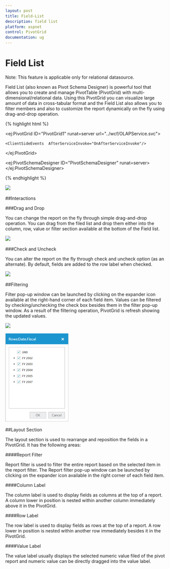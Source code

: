 ```yaml
---
layout: post
title: Field-List
description: field list
platform: aspnet
control: PivotGrid
documentation: ug
---
```


# Field List



Note: This feature is applicable only for relational datasource.

Field List (also known as Pivot Schema Designer) is powerful tool that allows you to create and manage PivotTable (PivotGrid) with multi-dimensional/relational data. Using this PivotGrid you can visualize large amount of data in cross-tabular format and the Field List also allows you to filter members and also to customize the report dynamically on the fly using drag-and-drop operation.


{% highlight html %}


  <ej:PivotGrid ID="PivotGrid1" runat=server url="../wcf/OLAPService.svc">

    <ClientSideEvents  AfterServiceInvoke="OnAfterServiceInvoke"/>

</ej:PivotGrid>

<ej:PivotSchemaDesigner ID="PivotSchemaDesigner" runat=server></ej:PivotSchemaDesigner>

<script type="text/javascript">

        OnAfterServiceInvoke = function (evt) {

            if (evt.action == "initialize") {

                var PivotSchemaDesigner = $("#PivotSchemaDesigner").data('ejPivotSchemaDesigner');



                if (PivotSchemaDesigner.model.pivotControl == null) {

                    PivotSchemaDesigner.model.pivotControl = this;

                    PivotSchemaDesigner.model.layout = "excel";

                    PivotSchemaDesigner.model.enableWrapper = true;

                    PivotSchemaDesigner._load();

                }

            }

        }

     </script>

{% endhighlight %}

 ![](Field-List_images/Field-List_img1.png) 

##Interactions

###Drag and Drop

You can change the report on the fly through simple drag-and-drop operation. You can drag from the filed list and drop them either into the column, row, value or filter section available at the bottom of the Field list. 

 ![](Field-List_images/Field-List_img2.png) 



###Check and Uncheck

You can alter the report on the fly through check and uncheck option (as an alternate). By default, fields are added to the row label when checked.

![](Field-List_images/Field-List_img3.png) 



##Filtering 

Filter pop-up window can be launched by clicking on the expander icon available at the right-hand corner of each field item. Values can be filtered by checking/unchecking the check box besides them in the filter pop-up window. As a result of the filtering operation, PivotGrid is refresh showing the updated values. 

 ![](Field-List_images/Field-List_img4.png) 





 ![](Field-List_images/Field-List_img5.png) 



##Layout Section

The layout section is used to rearrange and reposition the fields in a PivotGrid. It has the following areas:

####Report Filter

Report filter is used to filter the entire report based on the selected item in the report filter. The Report filter pop-up window can be launched by clicking on the expander icon available in the right corner of each field item.

####Column Label

The column label is used to display fields as columns at the top of a report. A column lower in position is nested within another column immediately above it in the PivotGrid.

####Row Label

The row label is used to display fields as rows at the top of a report. A row lower in position is nested within another row immediately besides it in the PivotGrid.

####Value Label

The value label usually displays the selected numeric value filed of the pivot report and numeric value can be directly dragged into the value label.

